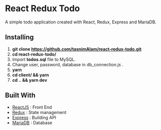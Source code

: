 # React Redux Todo

A simple todo application created with React, Redux, Express and MariaDB.

## Installing

1. **git clone https://github.com/tasnimAlam/react-redux-todo.git**
2. **cd react-redux-todo/**
3. Import **todos.sql** file to MySQL.
4. Change user, password, database in db_connection.js .
5. **yarn**
6. **cd client/  && yarn**
7. **cd .. && yarn dev**


## Built With
* [ReactJS](https://reactjs.org/) : Front End
* [Redux](https://redux.js.org/) : State management
* [Express](https://expressjs.com/) : Building API
* [MariaDB](https://mariadb.org/) : Database
